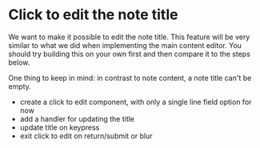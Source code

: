 # Click to edit the note title

We want to make it possible to edit the note title. This feature will be very similar to what we did when implementing the main content editor. You should try building this on your own first and then compare it to the steps below.

One thing to keep in mind: in contrast to note content, a note title can't be empty.

- create a click to edit component, with only a single line field option for now
- add a handler for updating the title
- update title on keypress
- exit click to edit on return/submit or blur

